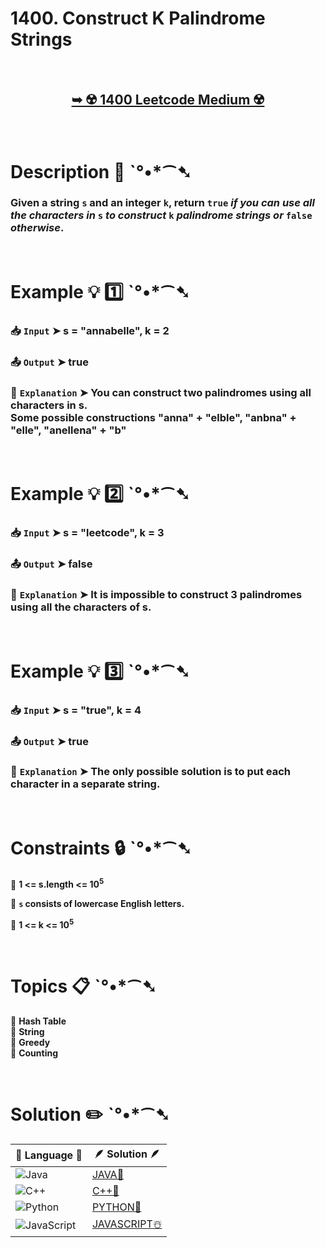 # 1400. Construct K Palindrome Strings

</br>

<h2 align="center"> 

<a href="https://leetcode.com/problems/construct-k-palindrome-strings/description/?envType=daily-question&envId=2025-01-11"><strong>➥ ☢️ 1400 Leetcode Medium ☢️ </strong></a>
</h2>

</br>

# Description 📜 ˋ°•*⁀➷

### Given a string `s` and an integer `k`, return `true` *if you can use all the characters in* `s` *to construct* `k` *palindrome strings or* `false` *otherwise*.

</br>

# Example 💡 1️⃣ ˋ°•*⁀➷

  ### 📥 `Input`  ➤ s = "annabelle", k = 2

  ### 📤 `Output`  ➤  true

  ### 🔦 `Explanation`  ➤ You can construct two palindromes using all characters in s.</br> Some possible constructions "anna" + "elble", "anbna" + "elle", "anellena" + "b"

</br>

# Example 💡 2️⃣ ˋ°•*⁀➷

  ### 📥 `Input` ➤ s = "leetcode", k = 3

  ### 📤 `Output`  ➤ false

  ### 🔦 `Explanation` ➤ It is impossible to construct 3 palindromes using all the characters of s.

</br>

# Example 💡 3️⃣ ˋ°•*⁀➷

  ### 📥 `Input` ➤ s = "true", k = 4

  ### 📤 `Output`  ➤ true

  ### 🔦 `Explanation`  ➤ The only possible solution is to put each character in a separate string.

</br>

# Constraints 🔒 ˋ°•*⁀➷

🔹 **1 <= s.length <= 10<sup>5</sup>** </br>

🔹 **`s` consists of lowercase English letters.** </br>

🔹 **1 <= k <= 10<sup>5</sup>** </br>

</br>

# Topics 📋 ˋ°•*⁀➷

🔸 **Hash Table**  </br>
🔸 **String**  </br>
🔸 **Greedy**  </br>
🔸 **Counting**  </br>

</br>

# Solution ✏️ ˋ°•*⁀➷

| 📒 Language 📒  | 🪶 Solution 🪶 |
| ------------- | ------------- |
|  ![Java](https://img.shields.io/badge/java-%23ED8B00.svg?style=for-the-badge&logo=openjdk&logoColor=white)  | [JAVA🍁](https://github.com/Prakhar-002/LEETCODE/blob/main/%F0%9F%8D%84%20Daily%20Challenge%202025%20%F0%9F%8D%B3/%F0%9F%94%AC%20Examine%20Thoroughly%20%F0%9F%A7%AC/01%20Jan%20%F0%9F%AA%BC/11%20-%2001%20-%202025%20---%20%201400.%20Construct%20K%20Palindrome%20Strings%20%E2%98%83%EF%B8%8F%20%F0%9F%8D%81%20%F0%9F%8D%B0%20%F0%9F%8E%B2/%F0%9F%8D%81JAVA%20-%201400.%20Construct%20K%20Palindrome%20Strings.java) |
|  ![C++](https://img.shields.io/badge/c++-%2300599C.svg?style=for-the-badge&logo=c%2B%2B&logoColor=white)  | [C++🎲](https://github.com/Prakhar-002/LEETCODE/blob/main/%F0%9F%8D%84%20Daily%20Challenge%202025%20%F0%9F%8D%B3/%F0%9F%94%AC%20Examine%20Thoroughly%20%F0%9F%A7%AC/01%20Jan%20%F0%9F%AA%BC/11%20-%2001%20-%202025%20---%20%201400.%20Construct%20K%20Palindrome%20Strings%20%E2%98%83%EF%B8%8F%20%F0%9F%8D%81%20%F0%9F%8D%B0%20%F0%9F%8E%B2/%F0%9F%8E%B2CPP%20-%201400.%20Construct%20K%20Palindrome%20Strings.cpp)  |
|  ![Python](https://img.shields.io/badge/python-3670A0?style=for-the-badge&logo=python&logoColor=ffdd54)    | [PYTHON🍰](https://github.com/Prakhar-002/LEETCODE/blob/main/%F0%9F%8D%84%20Daily%20Challenge%202025%20%F0%9F%8D%B3/%F0%9F%94%AC%20Examine%20Thoroughly%20%F0%9F%A7%AC/01%20Jan%20%F0%9F%AA%BC/11%20-%2001%20-%202025%20---%20%201400.%20Construct%20K%20Palindrome%20Strings%20%E2%98%83%EF%B8%8F%20%F0%9F%8D%81%20%F0%9F%8D%B0%20%F0%9F%8E%B2/%F0%9F%8D%B0PYTHON%20-%201400.%20Construct%20K%20Palindrome%20Strings.py) |
| ![JavaScript](https://img.shields.io/badge/javascript-%23323330.svg?style=for-the-badge&logo=javascript&logoColor=%23F7DF1E)   | [JAVASCRIPT☃️](https://github.com/Prakhar-002/LEETCODE/blob/main/%F0%9F%8D%84%20Daily%20Challenge%202025%20%F0%9F%8D%B3/%F0%9F%94%AC%20Examine%20Thoroughly%20%F0%9F%A7%AC/01%20Jan%20%F0%9F%AA%BC/11%20-%2001%20-%202025%20---%20%201400.%20Construct%20K%20Palindrome%20Strings%20%E2%98%83%EF%B8%8F%20%F0%9F%8D%81%20%F0%9F%8D%B0%20%F0%9F%8E%B2/%E2%98%83%EF%B8%8FJAVASCRIPT%20-%201400.%20Construct%20K%20Palindrome%20Strings.js) |
